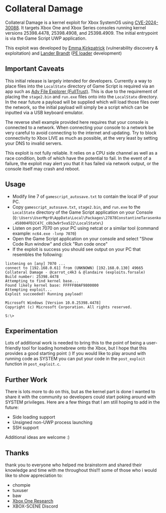 # Collateral Damage
Collateral Damage is a kernel exploit for Xbox SystemOS using [CVE-2024-30088](https://msrc.microsoft.com/update-guide/vulnerability/CVE-2024-30088).
It targets Xbox One and Xbox Series consoles running kernel versions 25398.4478, 25398.4908, and 25398.4909. The initial entrypoint is via the Game Script UWP application.

This exploit was developed by [Emma Kirkpatrick](https://x.com/carrot_c4k3) (vulnerability discovery & exploitation) and [Lander Brandt](https://x.com/landaire) ([PE loader](https://github.com/exploits-forsale/solstice) development)

## Important Caveats
This initial release is largely intended for developers. Currently a way to place files into the `LocalState` directory of Game Script is required via an app such as [Adv File Explorer (FullTrust)](https://apps.microsoft.com/detail/9nbnjpsxfsqb). 
This is due to the requirement of placing the `stage2.bin` and `run.exe` files onto into the `LocalState` directory. In the near future a payload will be supplied which will load those files over the network, so the initial payload will simply be 
a script which can be inputted via a USB keyboard emulator.

The reverse shell example provided here requires that your console is connected to a network. When connecting your console to a network be very careful to avoid connecting to the internet and updating. Try to block connectivity to Xbox LIVE as 
much as possible, at the very least by setting your DNS to invalid servers.

This exploit is not fully reliable. It relies on a CPU side channel as well as a race condition, both of which have the potential to fail. In the event of a failure, the exploit may alert you that it has failed via network output, or the console itself may crash and reboot.

## Usage
- Modify line 7 of `gamescript_autosave.txt` to contain the local IP of your PC.
- Copy `gamescript_autosave.txt`, `stage2.bin`, and `run.exe` to the `LocalState` directory of the Game Script application on your Console (`Q:\Users\UserMgr0\AppData\Local\Packages\27878ConstantineTarasenko.458004FD2C47C_c8b3w9r5va522\LocalState\`)
- Listen on port 7070 on your PC using netcat or a similar tool (command example: `nc64.exe -lvnp 7070`)
- Open the Game Script application on your console and select "Show Code Run window" and click "Run code once"
- If the exploit is success you should see output on your PC that resembles the following:
```
listening on [any] 7070 ...
connect to [192.168.0.61] from (UNKNOWN) [192.168.0.130] 49665
Collateral Damage - @carrot_c4k3 & @landaire (exploits.forsale)
Build number: 25398.4478
Attempting to find kernel base...
Found likely kernel base: FFFFF80AF9800000
Attempting exploit...
Exploit succeeded! Running payload!

Microsoft Windows [Version 10.0.25398.4478]
Copyright (c) Microsoft Corporation. All rights reserved.

S:\>
```

## Experimentation
Lots of additional work is needed to bring this to the point of being a user-friendly tool for loading homebrew onto the Xbox, but I hope that this provides a good starting point :) If you would like to play around with running code as SYSTEM you can put your code in the `post_exploit` function in `post_exploit.c`.

## Further Work
There is lots more to do on this, but as the kernel part is done I wanted to share it with the community so developers could start poking around with SYSTEM privileges. Here are a few things that I am still hoping to add in the future:
- Side loading support
- Unsigned non-UWP process launching
- SSH support

Additional ideas are welcome :)

## Thanks
thank you to everyone who helped me brainstorm and shared their knowledge and time with me throughout this!!! some of those who i would like to show appreciation to:

- chompie
- tuxuser
- baw
- [Xbox One Research](https://xboxoneresearch.github.io/)
- XBOX-SCENE Discord